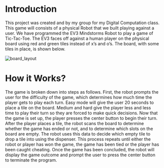 # Introduction
This project was created and by my group for my Digital Computation class. This game will consists of a physical Robot that we built playing against a user.
We have programmed the EV3 Mindstorms Robot to play a game of Tic-Tac-Toe. The EV3 faces off against a human player on the physical board using red and green tiles instead of x’s and o’s. The board, with some tiles in place, is shown below.

![board_layout](https://user-images.githubusercontent.com/87783633/150659338-4142e1be-146c-412e-90fa-c1e2486e2501.jpg)

# How it Works?
The game is broken down into steps as follows. First, the robot prompts the user for the difficulty of the game, which determines how much time the player gets to play each turn. Easy mode will give the user 20 seconds to place a tile on the board. Medium and hard give the player less and less time to play their turn so they are forced to make quick decisions. Now that the game is set up, the player presses the center button to begin their turn. After the player places a tile, the robot scans the board to determine whether the game has ended or not, and to determine which slots on the board are empty. The robot uses this data to decide which empty tile to drop a tile into using the dispenser. This process repeats until either the robot or player has won the game, the game has been tied or the player has been caught cheating. Once the game has been concluded, the robot will display the game outcome and prompt the user to press the center button to terminate the program.

